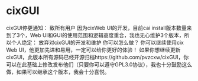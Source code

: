 # cixGUI
cixGUI停更通知：
致所有用户
因为cixWeb UI的开发，目前cai install版本数量来到了3个，Web UI和GUI的使用范围和逻辑高度重合，我也无心维护3个版本，所以个人绝定：
放弃对cixGUI的开发和维护
你可以怎么做？
你可以继续使用cix Web UI，他更加先进和易用，一定可以给你更好的体验！
如果你想继续更新cixGUI，此版本所有源码已经开源归档https://github.com/pvzcxw/cixGUI，你可以在此基础上修改发布他们（只要你可以遵守GPL3.0协议），我也十分鼓励这么做，如果可以继承这个版本，我会十分喜悦。
